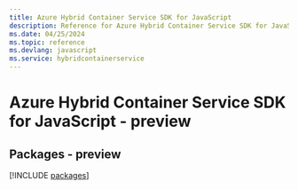 ```yaml
---
title: Azure Hybrid Container Service SDK for JavaScript
description: Reference for Azure Hybrid Container Service SDK for JavaScript
ms.date: 04/25/2024
ms.topic: reference
ms.devlang: javascript
ms.service: hybridcontainerservice
---
```

# Azure Hybrid Container Service SDK for JavaScript - preview
## Packages - preview
[!INCLUDE [packages](hybrid-container-service-index.md)]